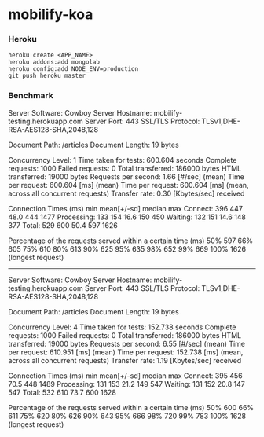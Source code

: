 # mobilify-koa


### Heroku

    heroku create <APP_NAME>
    heroku addons:add mongolab
    heroku config:add NODE_ENV=production
    git push heroku master

### Benchmark

Server Software:        Cowboy
Server Hostname:        mobilify-testing.herokuapp.com
Server Port:            443
SSL/TLS Protocol:       TLSv1,DHE-RSA-AES128-SHA,2048,128

Document Path:          /articles
Document Length:        19 bytes

Concurrency Level:      1
Time taken for tests:   600.604 seconds
Complete requests:      1000
Failed requests:        0
Total transferred:      186000 bytes
HTML transferred:       19000 bytes
Requests per second:    1.66 [#/sec] (mean)
Time per request:       600.604 [ms] (mean)
Time per request:       600.604 [ms] (mean, across all concurrent requests)
Transfer rate:          0.30 [Kbytes/sec] received

Connection Times (ms)
              min  mean[+/-sd] median   max
Connect:      396  447  48.0    444    1477
Processing:   133  154  16.6    150     450
Waiting:      132  151  14.6    148     377
Total:        529  600  50.4    597    1626

Percentage of the requests served within a certain time (ms)
  50%    597
  66%    605
  75%    610
  80%    613
  90%    625
  95%    635
  98%    652
  99%    669
 100%   1626 (longest request)

----------------------------------------

Server Software:        Cowboy
Server Hostname:        mobilify-testing.herokuapp.com
Server Port:            443
SSL/TLS Protocol:       TLSv1,DHE-RSA-AES128-SHA,2048,128

Document Path:          /articles
Document Length:        19 bytes

Concurrency Level:      4
Time taken for tests:   152.738 seconds
Complete requests:      1000
Failed requests:        0
Total transferred:      186000 bytes
HTML transferred:       19000 bytes
Requests per second:    6.55 [#/sec] (mean)
Time per request:       610.951 [ms] (mean)
Time per request:       152.738 [ms] (mean, across all concurrent requests)
Transfer rate:          1.19 [Kbytes/sec] received

Connection Times (ms)
              min  mean[+/-sd] median   max
Connect:      395  456  70.5    448    1489
Processing:   131  153  21.2    149     547
Waiting:      131  152  20.8    147     547
Total:        532  610  73.7    600    1628

Percentage of the requests served within a certain time (ms)
  50%    600
  66%    611
  75%    620
  80%    626
  90%    643
  95%    666
  98%    720
  99%    783
 100%   1628 (longest request)
